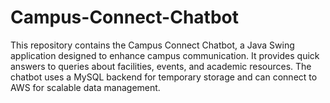 # Campus-Connect-Chatbot
This repository contains the Campus Connect Chatbot, a Java Swing application designed to enhance campus communication. It provides quick answers to queries about facilities, events, and academic resources. The chatbot uses a MySQL backend for temporary storage and can connect to AWS for scalable data management.
